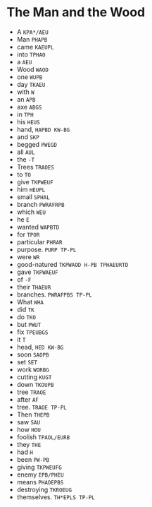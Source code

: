# The Man and the Wood

* A `KPA*/AEU`
* Man `PHAPB`
* came `KAEUPL`
* into `TPHAO`
* a `AEU`
* Wood `WAOD`
* one `WUPB`
* day `TKAEU`
* with `W`
* an `APB`
* axe `ABGS`
* in `TPH`
* his `HEUS`
* hand, `HAPBD KW-BG`
* and `SKP`
* begged `PWEGD`
* all `AUL`
* the `-T`
* Trees `TRAOES`
* to `TO`
* give `TKPWEUF`
* him `HEUPL`
* small `SPHAL`
* branch `PWRAFRPB`
* which `WEU`
* he `E`
* wanted `WAPBTD`
* for `TPOR`
* particular `PHRAR`
* purpose. `PURP TP-PL`
* were `WR`
* good-natured `TKPWAOD H-PB TPHAEURTD`
* gave `TKPWAEUF`
* of `-F`
* their `THAEUR`
* branches. `PWRAFPBS TP-PL`
* What `WHA`
* did `TK`
* do `TKO`
* but `PWUT`
* fix `TPEUBGS`
* it `T`
* head, `HED KW-BG`
* soon `SAOPB`
* set `SET`
* work `WORBG`
* cutting `KUGT`
* down `TKOUPB`
* tree `TRAOE`
* after `AF`
* tree. `TRAOE TP-PL`
* Then `THEPB`
* saw `SAU`
* how `HOU`
* foolish `TPAOL/EURB`
* they `THE`
* had `H`
* been `PW-PB`
* giving `TKPWEUFG`
* enemy `EPB/PHEU`
* means `PHAOEPBS`
* destroying `TKROEUG`
* themselves. `TH*EPLS TP-PL`

